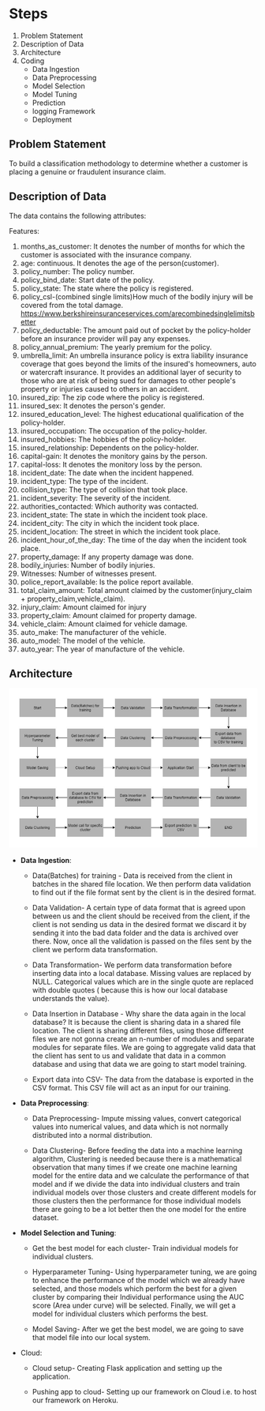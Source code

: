 # Steps

1. Problem Statement
2. Description of Data
3. Architecture
4. Coding
    - Data Ingestion
    - Data Preprocessing
    - Model Selection
    - Model Tuning
    - Prediction
    - logging Framework
    - Deployment

## Problem Statement

To build a classification methodology to determine whether a customer is placing a genuine or fraudulent insurance claim.

## Description of Data

The data contains the following attributes:

Features:

1. months_as_customer: It denotes the number of months for which the customer is associated with the insurance company.
2. age: continuous. It denotes the age of the person(customer).
3. policy_number: The policy number.
4. policy_bind_date: Start date of the policy.
5. policy_state: The state where the policy is registered.
6. policy_csl-(combined single limits)How much of the bodily injury will be covered from the total damage.
<https://www.berkshireinsuranceservices.com/arecombinedsinglelimitsbetter>  
7. policy_deductable: The amount paid out of pocket by the policy-holder before an insurance provider will pay any expenses.
8. policy_annual_premium: The yearly premium for the policy.
9. umbrella_limit: An umbrella insurance policy is extra liability insurance coverage that goes beyond the limits of the insured's homeowners, auto or watercraft insurance. It provides an additional layer of security to those who are at risk of being sued for damages to other people's property or injuries caused to others in an accident.
10. insured_zip: The zip code where the policy is registered.
11. insured_sex: It denotes the person's gender.
12. insured_education_level: The highest educational qualification of the policy-holder.
13. insured_occupation: The occupation of the policy-holder.
14. insured_hobbies: The hobbies of the policy-holder.
15. insured_relationship: Dependents on the policy-holder.
16. capital-gain: It denotes the monitory gains by the person.
17. capital-loss: It denotes the monitory loss by the person.
18. incident_date: The date when the incident happened.
19. incident_type: The type of the incident.
20. collision_type: The type of collision that took place.
21. incident_severity: The severity of the incident.
22. authorities_contacted: Which authority was contacted.
23. incident_state: The state in which the incident took place.
24. incident_city: The city in which the incident took place.
25. incident_location: The street in which the incident took place.
26. incident_hour_of_the_day: The time of the day when the incident took place.
27. property_damage: If any property damage was done.
28. bodily_injuries: Number of bodily injuries.
29. Witnesses: Number of witnesses present.
30. police_report_available: Is the police report available.
31. total_claim_amount: Total amount claimed by the customer(injury_claim + property_claim,vehicle_claim).
32. injury_claim: Amount claimed for injury
33. property_claim: Amount claimed for property damage.
34. vehicle_claim: Amount claimed for vehicle damage.
35. auto_make: The manufacturer of the vehicle.
36. auto_model: The model of the vehicle.
37. auto_year: The year of manufacture of the vehicle.

## Architecture

![MODEL ARCHITECTURE](/README_IMG/Architecture.png)

- **Data Ingestion**:

  - Data(Batches) for training - Data is received from the client in batches in the shared file location. We then perform data validation to find out if the file format sent by the client is in the desired format.
  
  - Data Validation- A certain type of data format that is agreed upon between us and the client should be received from the client, if the client is not sending us data in the desired format we discard it by sending it into the bad data folder and the data is archived over there. Now, once all the validation is passed on the files sent by the client we perform data transformation.

  - Data Transformation- We perform data transformation before inserting data into a local database. Missing values are replaced by NULL. Categorical values which are in the single quote are replaced with double quotes ( because this is how our local database understands the value).

  - Data Insertion in Database - Why share the data again in the local database? It is because the client is sharing data in a shared file location. The client is sharing different files, using those different files we are not gonna create an n-number of modules and separate modules for separate files. We are going to aggregate valid data that the client has sent to us and validate that data in a common database and using that data we are going to start model training.
  - Export data into CSV- The data from the database is exported in the CSV format. This CSV file will act as an input for our training.

- **Data Preprocessing**:

  - Data Preprocessing- Impute missing values, convert categorical values into numerical values, and data which is not normally distributed into a normal distribution.
  
  - Data Clustering- Before feeding the data into a machine learning algorithm, Clustering is needed because there is a mathematical observation that many times if we create one machine learning model for the entire data and we calculate the performance of that model and if we divide the data into individual clusters and train individual models over those clusters and create different models for those clusters then the performance for those individual models there are going to be a lot better then the one model for the entire dataset.

- **Model Selection and Tuning**:
  - Get the best model for each cluster- Train individual models for individual clusters.
  - Hyperparameter Tuning- Using hyperparameter tuning, we are going to enhance the performance of the model which we already have selected, and those models which perform the best for a given cluster by comparing their Individual performance using the AUC score (Area under curve) will be selected. Finally, we will get a model for individual clusters which performs the best.

  - Model Saving- After we get the best model, we are going to save that model file into our local system.

- Cloud:
  - Cloud setup- Creating Flask application and setting up the application.

  - Pushing app to cloud- Setting up our framework on Cloud i.e. to host our framework on Heroku.

